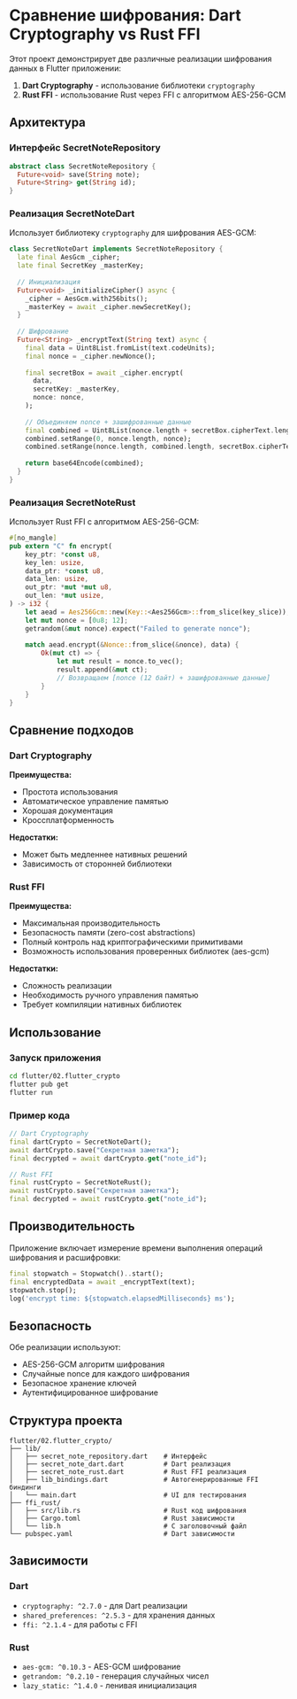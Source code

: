 # Сравнение шифрования: Dart Cryptography vs Rust FFI

Этот проект демонстрирует две различные реализации шифрования данных в Flutter приложении:

1. **Dart Cryptography** - использование библиотеки `cryptography`
2. **Rust FFI** - использование Rust через FFI с алгоритмом AES-256-GCM

## Архитектура

### Интерфейс SecretNoteRepository

```dart
abstract class SecretNoteRepository {
  Future<void> save(String note);
  Future<String> get(String id);
}
```

### Реализация SecretNoteDart

Использует библиотеку `cryptography` для шифрования AES-GCM:

```dart
class SecretNoteDart implements SecretNoteRepository {
  late final AesGcm _cipher;
  late final SecretKey _masterKey;
  
  // Инициализация
  Future<void> _initializeCipher() async {
    _cipher = AesGcm.with256bits();
    _masterKey = await _cipher.newSecretKey();
  }
  
  // Шифрование
  Future<String> _encryptText(String text) async {
    final data = Uint8List.fromList(text.codeUnits);
    final nonce = _cipher.newNonce();
    
    final secretBox = await _cipher.encrypt(
      data,
      secretKey: _masterKey,
      nonce: nonce,
    );
    
    // Объединяем nonce + зашифрованные данные
    final combined = Uint8List(nonce.length + secretBox.cipherText.length);
    combined.setRange(0, nonce.length, nonce);
    combined.setRange(nonce.length, combined.length, secretBox.cipherText);
    
    return base64Encode(combined);
  }
}
```

### Реализация SecretNoteRust

Использует Rust FFI с алгоритмом AES-256-GCM:

```rust
#[no_mangle]
pub extern "C" fn encrypt(
    key_ptr: *const u8,
    key_len: usize,
    data_ptr: *const u8,
    data_len: usize,
    out_ptr: *mut *mut u8,
    out_len: *mut usize,
) -> i32 {
    let aead = Aes256Gcm::new(Key::<Aes256Gcm>::from_slice(key_slice));
    let mut nonce = [0u8; 12];
    getrandom(&mut nonce).expect("Failed to generate nonce");
    
    match aead.encrypt(&Nonce::from_slice(&nonce), data) {
        Ok(mut ct) => {
            let mut result = nonce.to_vec();
            result.append(&mut ct);
            // Возвращаем [nonce (12 байт) + зашифрованные данные]
        }
    }
}
```

## Сравнение подходов

### Dart Cryptography
**Преимущества:**
- Простота использования
- Автоматическое управление памятью
- Хорошая документация
- Кроссплатформенность

**Недостатки:**
- Может быть медленнее нативных решений
- Зависимость от сторонней библиотеки

### Rust FFI
**Преимущества:**
- Максимальная производительность
- Безопасность памяти (zero-cost abstractions)
- Полный контроль над криптографическими примитивами
- Возможность использования проверенных библиотек (aes-gcm)

**Недостатки:**
- Сложность реализации
- Необходимость ручного управления памятью
- Требует компиляции нативных библиотек

## Использование

### Запуск приложения

```bash
cd flutter/02.flutter_crypto
flutter pub get
flutter run
```

### Пример кода

```dart
// Dart Cryptography
final dartCrypto = SecretNoteDart();
await dartCrypto.save("Секретная заметка");
final decrypted = await dartCrypto.get("note_id");

// Rust FFI
final rustCrypto = SecretNoteRust();
await rustCrypto.save("Секретная заметка");
final decrypted = await rustCrypto.get("note_id");
```

## Производительность

Приложение включает измерение времени выполнения операций шифрования и расшифровки:

```dart
final stopwatch = Stopwatch()..start();
final encryptedData = await _encryptText(text);
stopwatch.stop();
log('encrypt time: ${stopwatch.elapsedMilliseconds} ms');
```

## Безопасность

Обе реализации используют:
- AES-256-GCM алгоритм шифрования
- Случайные nonce для каждого шифрования
- Безопасное хранение ключей
- Аутентифицированное шифрование

## Структура проекта

```
flutter/02.flutter_crypto/
├── lib/
│   ├── secret_note_repository.dart    # Интерфейс
│   ├── secret_note_dart.dart          # Dart реализация
│   ├── secret_note_rust.dart          # Rust FFI реализация
│   ├── lib_bindings.dart              # Автогенерированные FFI биндинги
│   └── main.dart                      # UI для тестирования
├── ffi_rust/
│   ├── src/lib.rs                     # Rust код шифрования
│   ├── Cargo.toml                     # Rust зависимости
│   └── lib.h                          # C заголовочный файл
└── pubspec.yaml                       # Dart зависимости
```

## Зависимости

### Dart
- `cryptography: ^2.7.0` - для Dart реализации
- `shared_preferences: ^2.5.3` - для хранения данных
- `ffi: ^2.1.4` - для работы с FFI

### Rust
- `aes-gcm: ^0.10.3` - AES-GCM шифрование
- `getrandom: ^0.2.10` - генерация случайных чисел
- `lazy_static: ^1.4.0` - ленивая инициализация

